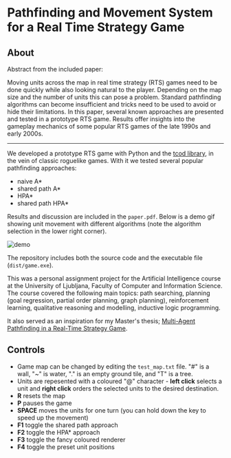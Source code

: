 # Pathfinding and Movement System for a Real Time Strategy Game

## About
Abstract from the included paper:

Moving units across the map in real time strategy
(RTS) games need to be done quickly while also looking natural
to the player. Depending on the map size and the number of units
this can pose a problem. Standard pathfinding algorithms can
become insufficient and tricks need to be used to avoid or hide
their limitations. In this paper, several known approaches are
presented and tested in a prototype RTS game. Results offer
insights into the gameplay mechanics of some popular RTS games of
the late 1990s and early 2000s.

---
We developed a prototype RTS game with Python and the [tcod library](https://github.com/libtcod/python-tcod), in the vein of classic roguelike games. 
With it we tested several popular pathfinding approaches: 
* naive A*
* shared path A*
* HPA*
* shared path HPA*

Results and discussion are included in the `paper.pdf`. 
Below is a demo gif showing unit movement with different algorithms (note the algorithm selection in the lower right corner).

![demo](demo.gif)

The repository includes both the source code and the executable file (`dist/game.exe`). 

This was a personal assignment project for the Artificial Intelligence course at the University of Ljubljana, Faculty of Computer and Information Science. 
The course covered the following main topics: path searching, planning (goal regression, partial order planning, graph planning), reinforcement learning,
qualitative reasoning and modelling, inductive logic programming.

It also served as an inspiration for my Master's thesis; [Multi-Agent Pathfinding in a Real-Time Strategy Game](https://repozitorij.uni-lj.si/IzpisGradiva.php?id=141866&lang=eng).

## Controls
* Game map can be changed by editing the `test_map.txt` file. "#" is a wall, "~" is water, "." is an empty ground tile, and "T" is a tree. 
* Units are repesented with a coloured "@" character - **left click** selects a unit and **right click** orders the selected units to the desired destination.
* **R** resets the map
* **P** pauses the game
* **SPACE** moves the units for one turn (you can hold down the key to speed up the movement)
* **F1** toggle the shared path approach
* **F2** toggle the HPA\* approach
* **F3** toggle the fancy coloured renderer
* **F4** toggle the preset unit positions